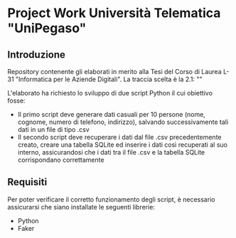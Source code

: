 # Project Work Università Telematica "UniPegaso"

## Introduzione

Repository contenente gli elaborati in merito alla Tesi del Corso di Laurea L-31 "Informatica per le Aziende Digitali".
La traccia scelta è la 2.1: ""

L'elaborato ha richiesto lo sviluppo di due script Python il cui obiettivo fosse:
- Il primo script deve generare dati casuali per 10 persone (nome, cognome, numero di telefono, indirizzo), salvando successivamente tali dati in un file di tipo .csv
- Il secondo script deve recuperare i dati dal file .csv precedentemente creato, creare una tabella SQLite ed inserire i dati così recuperati al suo interno, assicurandosi che i dati tra il file .csv e la tabella SQLite corrispondano correttamente

## Requisiti

Per poter verificare il corretto funzionamento degli script, è necessario assicurarsi che siano installate le seguenti librerie:
- Python
- Faker
